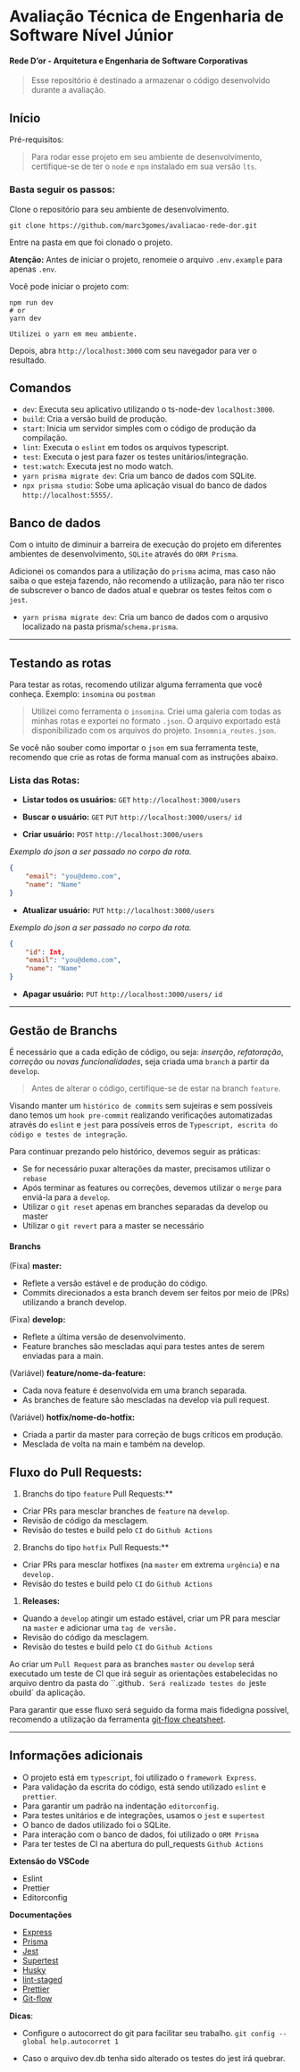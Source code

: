 # Avaliação Técnica de Engenharia de Software Nível Júnior

#### Rede D’or - Arquitetura e Engenharia de Software Corporativas

> Esse repositório é destinado a armazenar o código desenvolvido durante a avaliação.

## Início

Pré-requisitos:
> Para rodar esse projeto em seu ambiente de desenvolvimento, certifique-se de ter o `node` e `npm` instalado em sua versão `lts`.


### Basta seguir os passos:

Clone o repositório para seu ambiente de desenvolvimento.

`git clone https://github.com/marc3gomes/avaliacao-rede-dor.git`

Entre na pasta em que foi clonado o projeto.

**Atenção:**
Antes de iniciar o projeto, renomeie o arquivo `.env.example`  para apenas `.env`.

Você pode iniciar o projeto com:

```
npm run dev
# or
yarn dev

Utilizei o yarn em meu ambiente.
```

Depois, abra `http://localhost:3000` com seu navegador para ver o resultado.


## Comandos

- `dev`: Executa seu aplicativo utilizando o ts-node-dev `localhost:3000`.
- `build`: Cria a versão build de produção.
- `start`: Inicia um servidor simples com o código de produção da compilação.
- `lint`: Executa o `eslint` em todos os arquivos typescript.
- `test`: Executa o jest para fazer os testes unitários/integração.
- `test:watch`: Executa jest no modo watch.
- `yarn prisma migrate dev`: Cria um banco de dados com SQLite.
- `npx prisma studio`:  Sobe uma aplicação visual do banco de dados `http://localhost:5555/`.


## Banco de dados

Com o intuito de diminuir a barreira de execução do projeto em diferentes ambientes de desenvolvimento, `SQLite` através do `ORM Prisma`.

Adicionei os comandos para a utilização do `prisma` acima, mas caso não saiba o que esteja fazendo, não recomendo a utilização, para não ter risco de subscrever o banco de dados atual e quebrar os testes feitos com o `jest`.

- `yarn prisma migrate dev`: Cria um banco de dados com o arqusivo localizado na pasta prisma/`schema.prisma`.

---

## Testando as rotas

Para testar as rotas, recomendo utilizar alguma ferramenta que você conheça. Exemplo: `insomina`  ou `postman`

> Utilizei como ferramenta o `insomina`. Criei uma galeria com todas as minhas rotas e exportei no formato `.json`. O arquivo exportado está disponibilizado com os arquivos do projeto. `Insomnia_routes.json`.

Se você não souber como importar o `json` em sua ferramenta teste, recomendo que crie as rotas de forma manual com as instruções abaixo.

### Lista das Rotas:

- **Listar todos os usuários:** `GET` `http://localhost:3000/users`

- **Buscar o usuário:** `GET` `PUT` `http://localhost:3000/users/` `id`

- **Criar usuário:** `POST` `http://localhost:3000/users`

*Exemplo do json a ser passado no corpo da rota.*

```json
{
	"email": "you@demo.com",
	"name": "Name"
}

```

- **Atualizar usuário:** `PUT` `http://localhost:3000/users`

*Exemplo do json a ser passado no corpo da rota.*

```json
{
	"id": Int,
	"email": "you@demo.com",
	"name": "Name"
}

```

- **Apagar usuário:** `PUT` `http://localhost:3000/users/` `id`

---

## Gestão de Branchs

É necessário que a cada edição de código, ou seja: *inserção*, *refatoração*, *correção* ou *novas funcionalidades*, seja criada uma `branch` a partir da `develop`. 

> Antes de alterar o código, certifique-se de estar na branch `feature`.

Visando manter um `histórico de commits` sem sujeiras e sem possíveis dano temos um `hook pre-commit` realizando verificações automatizadas através do `eslint` e `jest` para possíveis erros de `Typescript, escrita do código e testes de integração`. 

Para continuar prezando pelo histórico, devemos seguir as práticas:

- Se for necessário puxar alterações da master, precisamos utilizar o `rebase`
- Após terminar as features ou correções, devemos utilizar o `merge` para enviá-la para a `develop`.
- Utilizar o `git reset` apenas em branches separadas da develop ou master
- Utilizar o `git revert` para a master se necessário

#### Branchs

(Fixa) **master:**
- Reflete a versão estável e de produção do código.
- Commits direcionados a esta branch devem ser feitos por meio de (PRs) utilizando a branch develop.
  
(Fixa) **develop:**
- Reflete a última versão de desenvolvimento.
- Feature branches são mescladas aqui para testes antes de serem enviadas para a main.
  
(Variável) **feature/nome-da-feature:**
- Cada nova feature é desenvolvida em uma branch separada.
- As branches de feature são mescladas na develop via pull request.
  
(Variável) **hotfix/nome-do-hotfix:**
- Criada a partir da master para correção de bugs críticos em produção.
- Mesclada de volta na main e também na develop.


## Fluxo do Pull Requests:

1. Branchs do tipo `feature` Pull Requests:**
- Criar PRs para mesclar branches de `feature` na `develop`.
- Revisão de código da mesclagem.
- Revisão do testes e build pelo `CI` do `Github Actions`
  
2. Branchs do tipo `hotfix` Pull Requests:**
- Criar PRs para mesclar hotfixes (na `master`  em extrema `urgência`) e na `develop.`
- Revisão do testes e build pelo `CI` do `Github Actions`
  
1. **Releases:**
- Quando a `develop` atingir um estado estável, criar um PR para mesclar na `master` e adicionar uma `tag de versão.`
- Revisão do código da mesclagem.
- Revisão do testes e build pelo `CI` do `Github Actions`

Ao criar um `Pull Request` para as branches `master` ou `develop` será executado um teste de CI que irá seguir as orientações estabelecidas no arquivo dentro da pasta do ``.github`. Será realizado testes do `jest` e o `build` da aplicação.

Para garantir que esse fluxo será seguido da forma mais fidedigna possível, recomendo a utilização da ferramenta [git-flow cheatsheet](https://danielkummer.github.io/git-flow-cheatsheet/).

---

## Informações adicionais
- O projeto está em `typescript`, foi utilizado o `framework Express`.
- Para validação da escrita do código, está sendo utilizado `eslint` e `prettier`.
- Para garantir um padrão na indentação `editorconfig`.
- Para testes unitários e de integrações, usamos o `jest` e `supertest`
- O banco de dados utilizado foi o SQLite.
- Para interação com o banco de dados, foi utilizado o `ORM Prisma`
- Para ter testes de CI na abertura do pull_requests `Github Actions`

**Extensão do VSCode**
- Eslint
- Prettier
- Editorconfig

**Documentações**
- [Express](https://expressjs.com/en/guide/routing.html)
- [Prisma](https://www.prisma.io/docs)
- [Jest](https://jestjs.io/pt-BR/docs/getting-started)
- [Supertest](https://github.com/ladjs/supertest)
- [Husky](https://typicode.github.io/husky/)
- [lint-staged](https://github.com/lint-staged/lint-staged)
- [Prettier](https://prettier.io/docs/en/integrating-with-linters.html)
- [Git-flow](https://danielkummer.github.io/git-flow-cheatsheet/)

**Dicas**:
- Configure o autocorrect do git para facilitar seu trabalho.
`git config --global help.autocorret 1`

- Caso o arquivo dev.db tenha sido alterado os testes do jest irá quebrar.